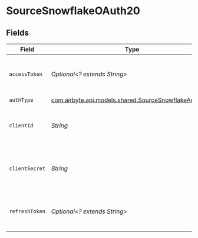 # SourceSnowflakeOAuth20


## Fields

| Field                                                                                                   | Type                                                                                                    | Required                                                                                                | Description                                                                                             |
| ------------------------------------------------------------------------------------------------------- | ------------------------------------------------------------------------------------------------------- | ------------------------------------------------------------------------------------------------------- | ------------------------------------------------------------------------------------------------------- |
| `accessToken`                                                                                           | *Optional<? extends String>*                                                                            | :heavy_minus_sign:                                                                                      | Access Token for making authenticated requests.                                                         |
| `authType`                                                                                              | [com.airbyte.api.models.shared.SourceSnowflakeAuthType](../../models/shared/SourceSnowflakeAuthType.md) | :heavy_check_mark:                                                                                      | N/A                                                                                                     |
| `clientId`                                                                                              | *String*                                                                                                | :heavy_check_mark:                                                                                      | The Client ID of your Snowflake developer application.                                                  |
| `clientSecret`                                                                                          | *String*                                                                                                | :heavy_check_mark:                                                                                      | The Client Secret of your Snowflake developer application.                                              |
| `refreshToken`                                                                                          | *Optional<? extends String>*                                                                            | :heavy_minus_sign:                                                                                      | Refresh Token for making authenticated requests.                                                        |